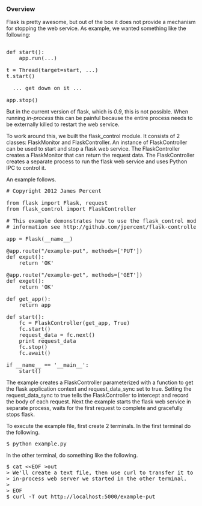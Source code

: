 ### Overview 

Flask is pretty awesome, but out of the box it does not provide a
mechanism for stopping the web service.  As example, we wanted
something like the following:

<pre> 
def start(): 
    app.run(...)

t = Thread(target=start, ...)
t.start()

  ... get down on it ...

app.stop()
</pre>

But in the current version of flask, which is *0.9*, this is not
possible.  When running *in-process* this can be painful because the
entire process needs to be externally killed to restart the web
service.

To work around this, we built the flask_control module.  It consists
of 2 classes: FlaskMonitor and FlaskController.  An instance of
FlaskController can be used to start and stop a flask web service.
The FlaskController creates a FlaskMonitor that can return the request
data.  The FlaskController creates a separate process to run the flask
web service and uses Python IPC to control it.

An example follows.
<pre>
# Copyright 2012 James Percent <james@syndeticlogic.org>

from flask import Flask, request
from flask_control import FlaskController

# This example demonstrates how to use the flask_control module.  For more
# information see http://github.com/jpercent/flask-controller.

app = Flask(__name__)
        
@app.route("/example-put", methods=['PUT'])
def exput():
    return 'OK'

@app.route("/example-get", methods=['GET'])
def exget():
    return 'OK'

def get_app():
    return app

def start():
    fc = FlaskController(get_app, True)
    fc.start()
    request_data = fc.next()
    print request_data
    fc.stop()
    fc.await()

if __name__ == '__main__':
    start()
</pre>

The example creates a FlaskController parameterized with a function to
get the flask application context and request_data_sync set to true.
Setting the request_data_sync to true tells the FlaskController to
intercept and record the body of each request.  Next the example
starts the flask web service in separate process, waits for the first
request to complete and gracefully stops flask.

To execute the example file, first create 2 terminals.  In the first terminal
do the following.

<pre>
$ python example.py
</pre>

In the other terminal, do something like the following.

<pre>
$ cat &lt;&lt;EOF &gt;out
&gt; We'll create a text file, then use curl to transfer it to the 
&gt; in-process web server we started in the other terminal. 
&gt; 
&gt; EOF
$ curl -T out http://localhost:5000/example-put
</pre>
